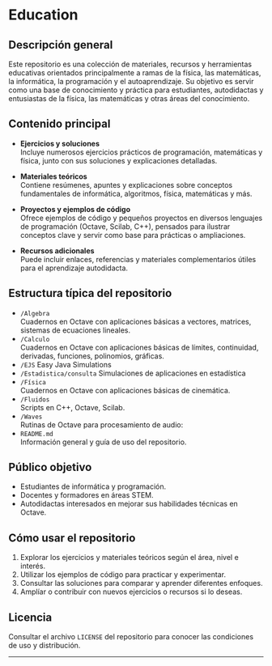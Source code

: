 # Education

## Descripción general

Este repositorio es una colección de materiales, recursos y herramientas educativas orientados principalmente a ramas de la física, las matemáticas, la informática, la programación y el autoaprendizaje. Su objetivo es servir como una base de conocimiento y práctica para estudiantes, autodidactas y entusiastas de la física, las matemáticas y otras áreas del conocimiento.

## Contenido principal

- **Ejercicios y soluciones**  
  Incluye numerosos ejercicios prácticos de programación, matemáticas y física, junto con sus soluciones y explicaciones detalladas.

- **Materiales teóricos**  
  Contiene resúmenes, apuntes y explicaciones sobre conceptos fundamentales de informática, algoritmos, física, matemáticas y más.

- **Proyectos y ejemplos de código**  
  Ofrece ejemplos de código y pequeños proyectos en diversos lenguajes de programación (Octave, Scilab, C++), pensados para ilustrar conceptos clave y servir como base para prácticas o ampliaciones.

- **Recursos adicionales**  
  Puede incluir enlaces, referencias y materiales complementarios útiles para el aprendizaje autodidacta.

## Estructura típica del repositorio

- `/Algebra`  
  Cuadernos en Octave con aplicaciones básicas a  vectores, matrices, sistemas de ecuaciones lineales.
- `/Calculo`  
  Cuadernos en Octave con aplicaciones básicas de  límites, continuidad, derivadas, funciones, polinomios, gráficas.
- `/EJS`
  Easy Java Simulations
- `/Estadistica/consulta`
   Simulaciones de aplicaciones en estadística 
- `/Física`  
  Cuadernos en Octave con aplicaciones básicas de cinemática.
- `/Fluidos`  
  Scripts en C++, Octave, Scilab.
 - `/Waves`  
  Rutinas de Octave para procesamiento de audio:
- `README.md`  
  Información general y guía de uso del repositorio.

## Público objetivo

- Estudiantes de informática y programación.
- Docentes y formadores en áreas STEM.
- Autodidactas interesados en mejorar sus habilidades técnicas en Octave.

## Cómo usar el repositorio

1. Explorar  los ejercicios y materiales teóricos según el área, nivel e interés.
2. Utilizar los ejemplos de código para practicar y experimentar.
3. Consultar las soluciones para comparar y aprender diferentes enfoques.
4. Amplíar o contribuir con nuevos ejercicios o recursos si lo deseas.

## Licencia

Consultar el archivo `LICENSE` del repositorio para conocer las condiciones de uso y distribución.

---
